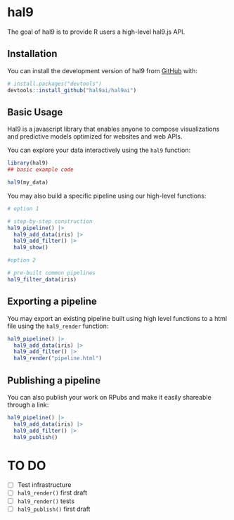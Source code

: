 
<!-- README.md is generated from README.Rmd. Please edit that file -->

# hal9

<!-- badges: start -->
<!-- badges: end -->

The goal of hal9 is to provide R users a high-level hal9.js API.

## Installation

You can install the development version of hal9 from
[GitHub](https://github.com/) with:

``` r
# install.packages("devtools")
devtools::install_github("hal9ai/hal9ai")
```

## Basic Usage

Hal9 is a javascript library that enables anyone to compose
visualizations and predictive models optimized for websites and web
APIs.

You can explore your data interactively using the `hal9` function:

``` r
library(hal9)
## basic example code

hal9(my_data)
```

You may also build a specific pipeline using our high-level functions:

``` r
# option 1

# step-by-step construction
hal9_pipeline() |> 
  hal9_add_data(iris) |> 
  hal9_add_filter() |> 
  hal9_show()

#option 2

# pre-built common pipelines
hal9_filter_data(iris)
```

## Exporting a pipeline

You may export an existing pipeline built using high level functions to
a html file using the `hal9_render` function:

``` r
hal9_pipeline() |> 
  hal9_add_data(iris) |> 
  hal9_add_filter() |> 
  hal9_render("pipeline.html")
```

## Publishing a pipeline

You can also publish your work on RPubs and make it easily shareable
through a link:

``` r
hal9_pipeline() |> 
  hal9_add_data(iris) |> 
  hal9_add_filter() |> 
  hal9_publish()
```

# TO DO

-   [ ] Test infrastructure
-   [ ] `hal9_render()` first draft
-   [ ] `hal9_render()` tests
-   [ ] `hal9_publish()` first draft
